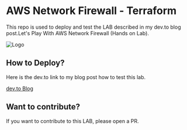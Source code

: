 
# AWS Network Firewall - Terraform 

This repo is used to deploy and test the LAB described in my dev.to blog post.Let's Play With AWS Network Firewall (Hands on Lab). 

![Logo](https://res.cloudinary.com/practicaldev/image/fetch/s--Jfn-9_l4--/c_imagga_scale,f_auto,fl_progressive,h_420,q_auto,w_1000/https://dev-to-uploads.s3.amazonaws.com/uploads/articles/hhlpdgjgwqg348wmnftk.png)


## How to Deploy?

Here is the dev.to link to my blog post how to test this lab.

[dev.to Blog](https://dev.to/aws-builders/lets-play-with-aws-network-firewall-hands-on-lab-2ha4)


## Want to contribute?
If you want to contribute to this LAB, please open a PR.

